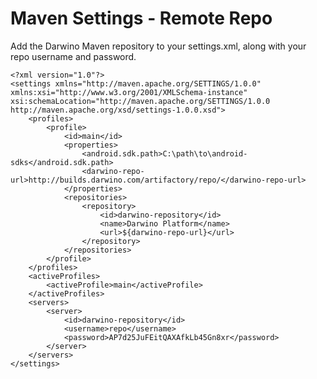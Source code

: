 Maven Settings - Remote Repo
============================

Add the Darwino Maven repository to your settings.xml, along with your repo username and password.

	<?xml version="1.0"?>
	<settings xmlns="http://maven.apache.org/SETTINGS/1.0.0" xmlns:xsi="http://www.w3.org/2001/XMLSchema-instance" xsi:schemaLocation="http://maven.apache.org/SETTINGS/1.0.0 http://maven.apache.org/xsd/settings-1.0.0.xsd">
		<profiles>
			<profile>
				<id>main</id>
				<properties>
					<android.sdk.path>C:\path\to\android-sdks</android.sdk.path>
					<darwino-repo-url>http://builds.darwino.com/artifactory/repo/</darwino-repo-url>
				</properties>
				<repositories>
					<repository>
						<id>darwino-repository</id>
						<name>Darwino Platform</name>
						<url>${darwino-repo-url}</url>
					</repository>
				</repositories>
			</profile>
		</profiles>
		<activeProfiles>
			<activeProfile>main</activeProfile>
		</activeProfiles>
		<servers>
			<server>
			    <id>darwino-repository</id>
			    <username>repo</username>
			    <password>AP7d25JuFEitQAXAfkLb45Gn8xr</password>
			</server>
		</servers>
	</settings>
